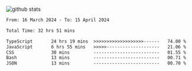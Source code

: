 
![github stats](https://github-readme-stats.vercel.app/api?username=realmahd1&show_icons=true&theme=codeSTACKr&hide_rank=true&count_private=true)

<!--START_SECTION:waka-->

```txt
From: 16 March 2024 - To: 15 April 2024

Total Time: 32 hrs 51 mins

TypeScript       24 hrs 19 mins  >>>>>>>>>>>>>>>>>>>------   74.00 %
JavaScript       6 hrs 55 mins   >>>>>--------------------   21.06 %
CSS              30 mins         -------------------------   01.55 %
Bash             13 mins         -------------------------   00.71 %
JSON             13 mins         -------------------------   00.70 %
```

<!--END_SECTION:waka-->
